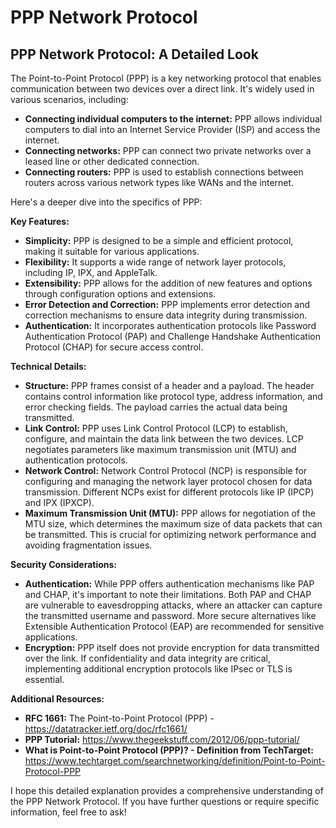 # PPP Network Protocol

## PPP Network Protocol: A Detailed Look

The Point-to-Point Protocol (PPP) is a key networking protocol that enables communication between two devices over a direct link. It's widely used in various scenarios, including:

* **Connecting individual computers to the internet:** PPP allows individual computers to dial into an Internet Service Provider (ISP) and access the internet.
* **Connecting networks:** PPP can connect two private networks over a leased line or other dedicated connection.
* **Connecting routers:** PPP is used to establish connections between routers across various network types like WANs and the internet.

Here's a deeper dive into the specifics of PPP:

**Key Features:**

* **Simplicity:** PPP is designed to be a simple and efficient protocol, making it suitable for various applications.
* **Flexibility:** It supports a wide range of network layer protocols, including IP, IPX, and AppleTalk.
* **Extensibility:** PPP allows for the addition of new features and options through configuration options and extensions.
* **Error Detection and Correction:** PPP implements error detection and correction mechanisms to ensure data integrity during transmission.
* **Authentication:** It incorporates authentication protocols like Password Authentication Protocol (PAP) and Challenge Handshake Authentication Protocol (CHAP) for secure access control.

**Technical Details:**

* **Structure:** PPP frames consist of a header and a payload. The header contains control information like protocol type, address information, and error checking fields. The payload carries the actual data being transmitted.
* **Link Control:** PPP uses Link Control Protocol (LCP) to establish, configure, and maintain the data link between the two devices. LCP negotiates parameters like maximum transmission unit (MTU) and authentication protocols.
* **Network Control:** Network Control Protocol (NCP) is responsible for configuring and managing the network layer protocol chosen for data transmission. Different NCPs exist for different protocols like IP (IPCP) and IPX (IPXCP).
* **Maximum Transmission Unit (MTU):** PPP allows for negotiation of the MTU size, which determines the maximum size of data packets that can be transmitted. This is crucial for optimizing network performance and avoiding fragmentation issues.

**Security Considerations:**

* **Authentication:** While PPP offers authentication mechanisms like PAP and CHAP, it's important to note their limitations. Both PAP and CHAP are vulnerable to eavesdropping attacks, where an attacker can capture the transmitted username and password. More secure alternatives like Extensible Authentication Protocol (EAP) are recommended for sensitive applications.
* **Encryption:** PPP itself does not provide encryption for data transmitted over the link. If confidentiality and data integrity are critical, implementing additional encryption protocols like IPsec or TLS is essential.

**Additional Resources:**

* **RFC 1661:** The Point-to-Point Protocol (PPP) - https://datatracker.ietf.org/doc/rfc1661/
* **PPP Tutorial:** https://www.thegeekstuff.com/2012/06/ppp-tutorial/
* **What is Point-to-Point Protocol (PPP)? - Definition from TechTarget:** https://www.techtarget.com/searchnetworking/definition/Point-to-Point-Protocol-PPP

I hope this detailed explanation provides a comprehensive understanding of the PPP Network Protocol. If you have further questions or require specific information, feel free to ask!
